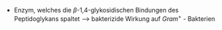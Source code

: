 - Enzym, welches die $\beta$-1,4-glykosidischen Bindungen des Peptidoglykans spaltet --> bakterizide Wirkung auf $Gram^+$ - Bakterien